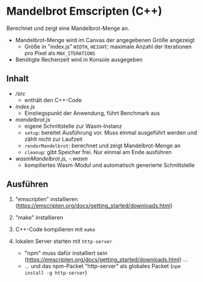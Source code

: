 # Mandelbrot Emscripten (C++)

Berechnet und zeigt eine Mandelbrot-Menge an.
- Mandelbrot-Menge wird im Canvas der angegebenen Größe angezeigt
  - Größe in "index.js" `WIDTH`, `HEIGHT`; maximale Anzahl der Iterationen pro Pixel als `MAX_ITERATIONS` 
- Benötigte Rechenzeit wird in Konsole ausgegeben


## Inhalt

- */src*
    - enthält den C++-Code
- *index.js*
    - Einstiegspunkt der Anwendung, führt Benchmark aus
- *mandelbrot.js*
    - eigene Schnittstelle zur Wasm-Instanz
    - `setup`: bereitet Ausführung vor. Muss einmal ausgeführt werden und zählt nicht zur Laufzeit
    - `renderMandelbrot`: berechnet und zeigt Mandelbrot-Menge an
    - `cleanup`: gibt Speicher frei. Nur einmal am Ende ausführen
- *wasmMandelbrot.js, -.wasm*
    - kompiliertes Wasm-Modul und automatisch generierte Schnittstelle 



## Ausführen

1. "emscripten" installieren (https://emscripten.org/docs/getting_started/downloads.html)

2. "make" installieren

2. C++-Code kompilieren mit `make`

3. lokalen Server starten mit `http-server`

   - "npm" muss dafür installiert sein (https://emscripten.org/docs/getting_started/downloads.html) ...
   - ... und das npm-Packet "http-server" als globales Packet (`npm install -g http-server`)